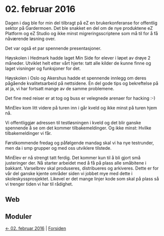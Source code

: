 # 02. februar 2016

Dagen i dag ble for min del tilbragt på eZ en brukerkonferanse for offentlig sektor på Gardermoen. 
Det ble snakket en del om de nye produktene eZ Platform og eZ Studio og ikke minst migreringsscriptene som må til for å få nåværende løsning over.

Det var også et par spennende presentasjoner. 

Høyskolen i Hedmark hadde laget Min Side for elever i løpet av drøye 2 måneder.
Utviklet helt etter vårt hjerte: tatt alle kilder de kunne finne og laget visninger og funksjoner for det.

Høyskolen i Oslo og Akershus hadde et spennende innlegg om deres pågående kvalitetsarbeid på nettsidene.
En del gode tips og bekreftelse på at ja, vi har fortsatt mange av de samme problemene.

Det fine med reiser er at tog og buss er velegnede arenaer for hacking :-)

MinElev kom litt videre på turen inn i går kveld og ikke minst på turen hjem nå.

Vi offentliggjør adressen til testløsningen i kveld og det blir ganske spennende å se om det kommer tilbakemeldinger.
Og ikke minst: Hvilke tilbakemeldinger vi får.

Førstkommende fredag og påfølgende mandag skal vi ha nye testrunder, men da i smp grupper og med oss utviklere tilstede.

MinElev er nå strengt tatt ferdig. Det kommer kun til å bli gjort små justeringer der. Nå starter arbeidet med å få på plass alle småbitene i bakkant.
Varselbrev skal produseres, distribueres og arkiveres. Dette er for vår del ganske kjente områder siden vi jobbet mye med dette i skoleskyssprosjektet.
Likevel er det mange linjer kode som skal på plass så vi trenger tiden vi har til rådighet.

## Web

## Moduler

[<- 02. februar 2016](2016-02-01.md)  |  [Forsiden](../../index.md)